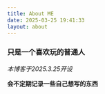 ```yaml
---
title: About ME
date: 2025-03-25 19:41:33
layout: about
---
```


### 只是一个喜欢玩的普通人
_本博客于2025.3.25开设_

**会不定期记录一些自己想写的东西**
